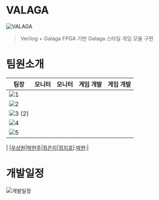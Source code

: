 # VALAGA
![VALAGA](https://github.com/user-attachments/assets/d5f2dd99-bbe4-4bc5-9880-9646f3e09e16)
>Verilog + Galaga
FPGA 기반 Galaga 스타일 게임 모듈 구현

# 팀원소개
|팀장|모니터|모니터|게임 개발|게임 개발|
|---|---|---|---|--|
|![1](https://github.com/user-attachments/assets/4bc2a637-6315-448f-9aa7-787b25796d0b)
|![2](https://github.com/user-attachments/assets/353d72d6-0793-4037-a421-6f62e656bdba)
|![3 (2)](https://github.com/user-attachments/assets/3f66b00f-d81c-4c67-b09b-02172620af12)
|![4](https://github.com/user-attachments/assets/07c7495f-bd46-496c-8de5-ae54a6c0a922)
|![5](https://github.com/user-attachments/assets/f72157c8-6af1-4dbe-a99d-e50396e33219)
|
|[우상원](https://github.com/yuyu0830)|[박현주](https://github.com/hyeonju0925)|[최은지](https://github.com/eunji433)|[정지호](https://github.com/LightningXQ)|:[박현](https://github.com/ParkHyeon89):|

# 개발일정
![개발일정](https://github.com/user-attachments/assets/9734bc31-8119-4341-a92c-9b18bec2dd7d)

